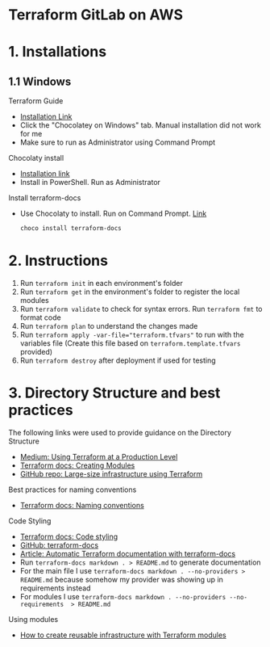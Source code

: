 # Terraform GitLab on AWS

# 1. Installations

## 1.1 Windows

Terraform Guide

- [Installation Link](https://learn.hashicorp.com/terraform/getting-started/install)
- Click the "Chocolatey on Windows" tab. Manual installation did not work for me
- Make sure to run as Administrator using Command Prompt

Chocolaty install

- [Installation link](https://chocolatey.org/install#install-step1)
- Install in PowerShell. Run as Administrator

Install terraform-docs

- Use Chocolaty to install. Run on Command Prompt. [Link](https://github.com/terraform-docs/terraform-docs)

  ```bash
  choco install terraform-docs
  ```


# 2. Instructions

1. Run `terraform init` in each environment's folder
2. Run `terraform get` in the environment's folder to register the local modules
3. Run `terraform validate` to check for syntax errors. Run `terraform fmt` to format code
4. Run `terraform plan` to understand the changes made
5. Run `terraform apply -var-file="terraform.tfvars"` to run with the variables file (Create this file based on `terraform.template.tfvars` provided)
6. Run `terraform destroy` after deployment if used for testing

# 3. Directory Structure and best practices

The following links were used to provide guidance on the Directory Structure

- [Medium: Using Terraform at a Production Level](https://medium.com/@njfix6/using-terraform-at-a-production-level-ec1705a19d82)
- [Terraform docs: Creating Modules](https://www.terraform.io/docs/modules/index.html)
- [GitHub repo: Large-size infrastructure using Terraform](https://github.com/antonbabenko/terraform-best-practices/tree/master/examples/large-terraform)

Best practices for naming conventions

- [Terraform docs: Naming conventions](https://www.terraform-best-practices.com/naming)

Code Styling

- [Terraform docs: Code styling](https://www.terraform-best-practices.com/code-styling)
- [GitHub: terraform-docs](https://github.com/terraform-docs/terraform-docs)
- [Article: Automatic Terraform documentation with terraform-docs](https://www.unixdaemon.net/cloud/automatic-terraform-documentation-with-terraform-docs/)
- Run `terraform-docs markdown . > README.md` to generate documentation
- For the main file I use `terraform-docs markdown . --no-providers > README.md` because somehow my provider was showing up in requirements instead
- For modules I use `terraform-docs markdown . --no-providers --no-requirements  > README.md`

Using modules

- [How to create reusable infrastructure with Terraform modules](https://blog.gruntwork.io/@brikis98?source=post_page-----25526d65f73d----------------------)

